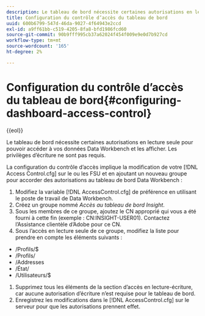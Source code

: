 ```yaml
---
description: Le tableau de bord nécessite certaines autorisations en lecture seule pour pouvoir accéder à vos données Data Workbench et les afficher. Les privilèges d’écriture ne sont pas requis.
title: Configuration du contrôle d’accès du tableau de bord
uuid: 600b6799-547d-46da-9027-4f64943e2ccd
exl-id: a9ff61bb-c519-4205-8fa8-bfd1986fcd60
source-git-commit: 90b9fff995cb37a62024f454f009e9e0d7b927cd
workflow-type: tm+mt
source-wordcount: '165'
ht-degree: 2%

---
```


# Configuration du contrôle d’accès du tableau de bord{#configuring-dashboard-access-control}

{{eol}}

Le tableau de bord nécessite certaines autorisations en lecture seule pour pouvoir accéder à vos données Data Workbench et les afficher. Les privilèges d’écriture ne sont pas requis.

La configuration du contrôle d’accès implique la modification de votre [!DNL Access Control.cfg] sur le ou les FSU et en ajoutant un nouveau groupe pour accorder des autorisations au tableau de bord Data Workbench :

1. Modifiez la variable [!DNL AccessControl.cfg] de préférence en utilisant le poste de travail de Data Workbench.
1. Créez un groupe nommé *Accès au tableau de bord Insight*.
1. Sous les membres de ce groupe, ajoutez le CN approprié qui vous a été fourni à cette fin (exemple : CN:INSIGHT-USER01). Contactez l’Assistance clientèle d’Adobe pour ce CN.
1. Sous l’accès en lecture seule de ce groupe, modifiez la liste pour prendre en compte les éléments suivants :

* /Profils/$
* /Profils/
* /Addresses
* /État/
* /Utilisateurs/$

1. Supprimez tous les éléments de la section d’accès en lecture-écriture, car aucune autorisation d’écriture n’est requise pour le tableau de bord.
1. Enregistrez les modifications dans le [!DNL AccessControl.cfg] sur le serveur pour que les autorisations prennent effet.
